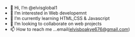 - 👋 Hi, I’m @elvisglobal1
- 👀 I’m interested in Web developemnt 
- 🌱 I’m currently learning HTML,CSS & Javascript
- 💞️ I’m looking to collaborate on web projects 
- 📫 How to reach me ...email(elvisboakye676@gmail.com)

<!---
elvisglobal1/elvisglobal1 is a ✨ special ✨ repository because its `README.md` (this file) appears on your GitHub profile.
You can click the Preview link to take a look at your changes.
--->

